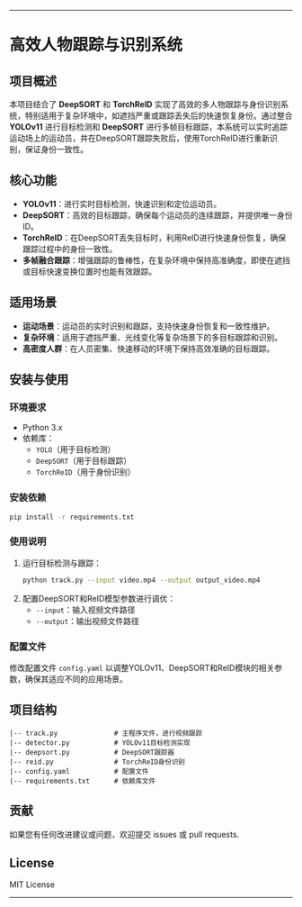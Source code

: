 
---

# 高效人物跟踪与识别系统

## 项目概述
本项目结合了 **DeepSORT** 和 **TorchReID** 实现了高效的多人物跟踪与身份识别系统，特别适用于复杂环境中，如遮挡严重或跟踪丢失后的快速恢复身份。通过整合 **YOLOv11** 进行目标检测和 **DeepSORT** 进行多帧目标跟踪，本系统可以实时追踪运动场上的运动员，并在DeepSORT跟踪失败后，使用TorchReID进行重新识别，保证身份一致性。

## 核心功能
- **YOLOv11**：进行实时目标检测，快速识别和定位运动员。
- **DeepSORT**：高效的目标跟踪，确保每个运动员的连续跟踪，并提供唯一身份ID。
- **TorchReID**：在DeepSORT丢失目标时，利用ReID进行快速身份恢复，确保跟踪过程中的身份一致性。
- **多帧融合跟踪**：增强跟踪的鲁棒性，在复杂环境中保持高准确度，即使在遮挡或目标快速变换位置时也能有效跟踪。

## 适用场景
- **运动场景**：运动员的实时识别和跟踪，支持快速身份恢复和一致性维护。
- **复杂环境**：适用于遮挡严重、光线变化等复杂场景下的多目标跟踪和识别。
- **高密度人群**：在人员密集、快速移动的环境下保持高效准确的目标跟踪。

## 安装与使用

### 环境要求
- Python 3.x
- 依赖库：
  - `YOLO`（用于目标检测）
  - `DeepSORT`（用于目标跟踪）
  - `TorchReID`（用于身份识别）

### 安装依赖
```bash
pip install -r requirements.txt
```

### 使用说明
1. 运行目标检测与跟踪：
   ```bash
   python track.py --input video.mp4 --output output_video.mp4
   ```
2. 配置DeepSORT和ReID模型参数进行调优：
   - `--input`：输入视频文件路径
   - `--output`：输出视频文件路径

### 配置文件
修改配置文件 `config.yaml` 以调整YOLOv11、DeepSORT和ReID模块的相关参数，确保其适应不同的应用场景。

## 项目结构
```
|-- track.py              # 主程序文件，进行视频跟踪
|-- detector.py           # YOLOv11目标检测实现
|-- deepsort.py           # DeepSORT跟踪器
|-- reid.py               # TorchReID身份识别
|-- config.yaml           # 配置文件
|-- requirements.txt      # 依赖库文件
```

## 贡献
如果您有任何改进建议或问题，欢迎提交 issues 或 pull requests.

## License
MIT License

---